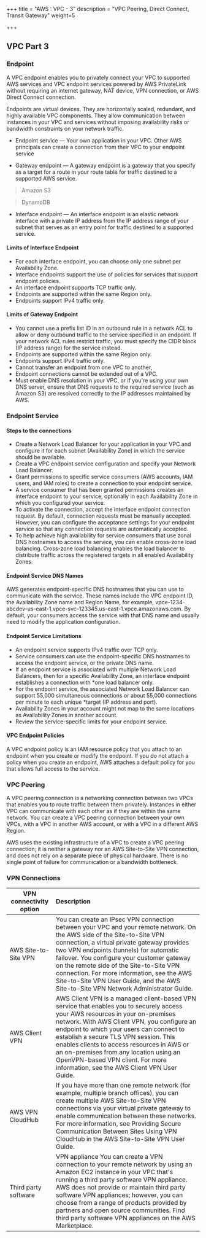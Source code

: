 +++
title = "AWS : VPC - 3"
description = "VPC Peering, Direct Connect, Transit Gateway"
weight=5

+++


## VPC Part 3


### Endpoint

A VPC endpoint enables you to privately connect your VPC to supported AWS services and VPC endpoint services powered by AWS PrivateLink without requiring an internet gateway, NAT device, VPN connection, or AWS Direct Connect connection.

Endpoints are virtual devices. They are horizontally scaled, redundant, and highly available VPC components. They allow communication between instances in your VPC and services without imposing availability risks or bandwidth constraints on your network traffic.



* Endpoint service — Your own application in your VPC. Other AWS principals can create a connection from their VPC to your endpoint service

* Gateway endpoint — A gateway endpoint is a gateway that you specify as a target for a route in your route table for traffic destined to a supported AWS service.

> Amazon S3

> DynamoDB


* Interface endpoint — An interface endpoint is an elastic network interface with a private IP address from the IP address range of your subnet that serves as an entry point for traffic destined to a supported service.


#### Limits of Interface Endpoint

* For each interface endpoint, you can choose only one subnet per Availability Zone.
* Interface endpoints support the use of policies for services that support endpoint policies.
* An interface endpoint supports TCP traffic only.
* Endpoints are supported within the same Region only. 
* Endpoints support IPv4 traffic only.



#### Limits of Gateway Endpoint

* You cannot use a prefix list ID in an outbound rule in a network ACL to allow or deny outbound traffic to the service specified in an endpoint. If your network ACL rules restrict traffic, you must specify the CIDR block (IP address range) for the service instead. 
* Endpoints are supported within the same Region only. 
* Endpoints support IPv4 traffic only.
* Cannot transfer an endpoint from one VPC to another,
* Endpoint connections cannot be extended out of a VPC. 
* Must enable DNS resolution in your VPC, or if you're using your own DNS server, ensure that DNS requests to the required service (such as Amazon S3) are resolved correctly to the IP addresses maintained by AWS. 


### Endpoint Service

#### Steps to the connections

* Create a Network Load Balancer for your application in your VPC and configure it for each subnet (Availability Zone) in which the service should be available. 
* Create a VPC endpoint service configuration and specify your Network Load Balancer.
* Grant permissions to specific service consumers (AWS accounts, IAM users, and IAM roles) to create a connection to your endpoint service.
* A service consumer that has been granted permissions creates an interface endpoint to your service, optionally in each Availability Zone in which you configured your service.
* To activate the connection, accept the interface endpoint connection request. By default, connection requests must be manually accepted. However, you can configure the acceptance settings for your endpoint service so that any connection requests are automatically accepted.
* To help achieve high availability for service consumers that use zonal DNS hostnames to access the service, you can enable cross-zone load balancing. Cross-zone load balancing enables the load balancer to distribute traffic across the registered targets in all enabled Availability Zones.

#### Endpoint Service DNS Names

AWS generates endpoint-specific DNS hostnames that you can use to communicate with the service. These names include the VPC endpoint ID, the Availability Zone name and Region Name, for example, vpce-1234-abcdev-us-east-1.vpce-svc-123345.us-east-1.vpce.amazonaws.com. By default, your consumers access the service with that DNS name and usually need to modify the application configuration. 


#### Endpoint Service Limitations

* An endpoint service supports IPv4 traffic over TCP only.
* Service consumers can use the endpoint-specific DNS hostnames to access the endpoint service, or the private DNS name.
* If an endpoint service is associated with multiple Network Load Balancers, then for a specific Availability Zone, an interface endpoint establishes a connection with *one load balancer only.
* For the endpoint service, the associated Network Load Balancer can support 55,000 simultaneous connections or about 55,000 connections per minute to each unique *target (IP address and port). 
* Availability Zones in your account might not map to the same locations as Availability Zones in another account. 
* Review the service-specific limits for your endpoint service.



#### VPC Endpoint Policies

A VPC endpoint policy is an IAM resource policy that you attach to an endpoint when you create or modify the endpoint. If you do not attach a policy when you create an endpoint, AWS attaches a default policy for you that allows full access to the service. 



### VPC Peering

A VPC peering connection is a networking connection between two VPCs that enables you to route traffic between them privately. Instances in either VPC can communicate with each other as if they are within the same network. You can create a VPC peering connection between your own VPCs, with a VPC in another AWS account, or with a VPC in a different AWS Region.

AWS uses the existing infrastructure of a VPC to create a VPC peering connection; it is neither a gateway nor an AWS Site-to-Site VPN connection, and does not rely on a separate piece of physical hardware. There is no single point of failure for communication or a bandwidth bottleneck.

### VPN Connections

VPN connectivity option |   Description 
  -----  |:-----------
AWS Site-to-Site VPN |You can create an IPsec VPN connection between your VPC and your remote network. On the AWS side of the Site-to-Site VPN connection, a virtual private gateway provides two VPN endpoints (tunnels) for automatic failover. You configure your customer gateway on the remote side of the Site-to-Site VPN connection. For more information, see the AWS Site-to-Site VPN User Guide, and the AWS Site-to-Site VPN Network Administrator Guide.
AWS Client VPN 	| AWS Client VPN is a managed client-based VPN service that enables you to securely access your AWS resources in your on-premises network. With AWS Client VPN, you configure an endpoint to which your users can connect to establish a secure TLS VPN session. This enables clients to access resources in AWS or an on-premises from any location using an OpenVPN-based VPN client. For more information, see the AWS Client VPN User Guide.
AWS VPN CloudHub 	| If you have more than one remote network (for example, multiple branch offices), you can create multiple AWS Site-to-Site VPN connections via your virtual private gateway to enable communication between these networks. For more information, see Providing Secure Communication Between Sites Using VPN CloudHub in the AWS Site-to-Site VPN User Guide.
Third party software |  VPN appliance 	You can create a VPN connection to your remote network by using an Amazon EC2 instance in your VPC that's running a third party software VPN appliance. AWS does not provide or maintain third party software VPN appliances; however, you can choose from a range of products provided by partners and open source communities. Find third party software VPN appliances on the AWS Marketplace. 